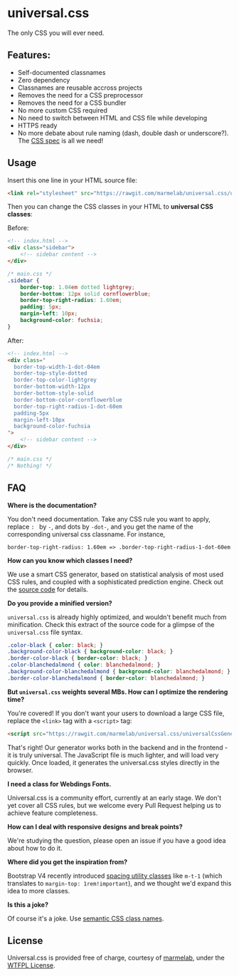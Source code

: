 # universal.css

The only CSS you will ever need.

## Features:

* Self-documented classnames
* Zero dependency
* Classnames are reusable accross projects
* Removes the need for a CSS preprocessor
* Removes the need for a CSS bundler
* No more custom CSS required
* No need to switch between HTML and CSS file while developing
* HTTPS ready
* No more debate about rule naming (dash, double dash or underscore?). The [CSS spec](https://www.w3.org/Style/CSS/specs.en.html) is all we need!

## Usage

Insert this one line in your HTML source file:

```html
<link rel="stylesheet" src="https://rawgit.com/marmelab/universal.css/universal.css" />
```

Then you can change the CSS classes in your HTML to **universal CSS classes**:

Before:

```html
<!-- index.html -->
<div class="sidebar">
    <!-- sidebar content -->
</div>
```

``` css
/* main.css */
.sidebar {
    border-top: 1.04em dotted lightgrey;
    border-bottom: 12px solid cornflowerblue;
    border-top-right-radius: 1.60em;
    padding: 5px;
    margin-left: 10px;
    background-color: fuchsia;
}
```

After:

```html
<!-- index.html -->
<div class="
  border-top-width-1-dot-04em
  border-top-style-dotted
  border-top-color-lightgrey
  border-bottom-width-12px
  border-bottom-style-solid
  border-bottom-color-cornflowerblue
  border-top-right-radius-1-dot-60em
  padding-5px
  margin-left-10px
  background-color-fuchsia
">
    <!-- sidebar content -->
</div>
```

``` css
/* main.css */
/* Nothing! */
```

## FAQ

**Where is the documentation?**

You don't need documentation. Take any CSS rule you want to apply, replace `: ` by `-`, and dots by `-dot-`, and you get the name of the corresponding universal css classname. For instance,

    border-top-right-radius: 1.60em => .border-top-right-radius-1-dot-60em

**How can you know which classes I need?**

We use a smart CSS generator, based on statistical analysis of most used CSS rules, and coupled with a sophisticated prediction engine. Check out the [source code](https://github.com/marmelab/universal.css/blob/master/universalCssGenerator.js) for details.

**Do you provide a minified version?**

`universal.css` is already highly optimized, and wouldn't benefit much from minification. Check this extract of the source code for a glimpse of the `universal.css` file syntax.

```css
.color-black { color: black; }
.background-color-black { background-color: black; }
.border-color-black { border-color: black; }
.color-blanchedalmond { color: blanchedalmond; }
.background-color-blanchedalmond { background-color: blanchedalmond; }
.border-color-blanchedalmond { border-color: blanchedalmond; }
```

**But `universal.css` weights several MBs. How can I optimize the rendering time?**

You're covered! If you don't want your users to download a large CSS file, replace the `<link>` tag with a `<script>` tag:

```html
<script src="https://rawgit.com/marmelab/universal.css/universalCssGenerator.js" />
```

That's right! Our generator works both in the backend and in the frontend - it is truly universal. The JavaScript file is much lighter, and will load very quickly. Once loaded, it generates the universal.css styles directly in the browser.

**I need a class for Webdings Fonts.**

Universal.css is a community effort, currently at an early stage. We don't yet cover all CSS rules, but we welcome every Pull Request helping us to achieve feature completeness.

**How can I deal with responsive designs and break points?**

We're studying the question, please open an issue if you have a good idea about how to do it.

**Where did you get the inspiration from?**

Bootstrap V4 recently introduced [spacing utility classes](http://v4-alpha.getbootstrap.com/components/utilities/#spacing) like `m-t-1` (which translates to `margin-top: 1rem!important`), and we thought we'd expand this idea to more classes.

**Is this a joke?**

Of course it's a joke. Use [semantic CSS class names](http://maintainablecss.com/).

## License

Universal.css is provided free of charge, courtesy of [marmelab](http://marmelab.com), under the [WTFPL License](http://www.wtfpl.net/).
